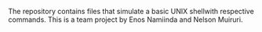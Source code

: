 The repository contains files that simulate a basic UNIX shellwith respective commands.
This is a team project by Enos Namiinda and Nelson Muiruri.
